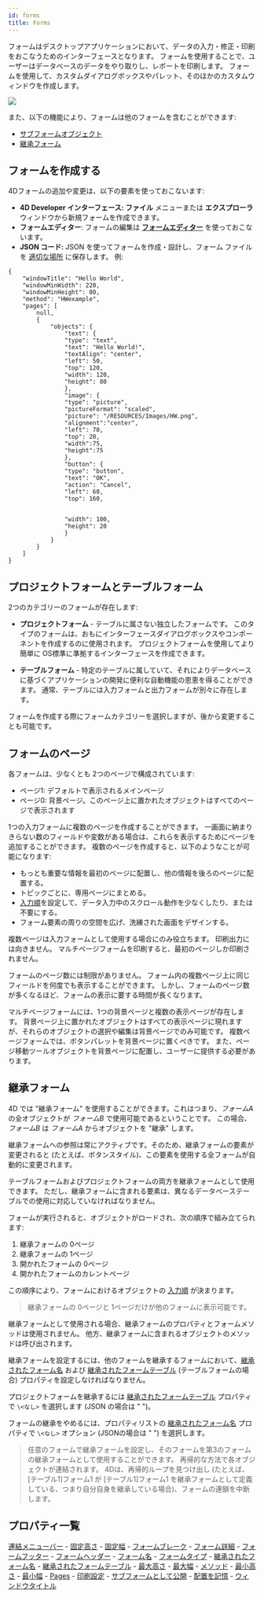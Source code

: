 ```yaml
---
id: forms
title: Forms
---
```


フォームはデスクトップアプリケーションにおいて、データの入力・修正・印刷をおこなうためのインターフェースとなります。 フォームを使用することで、ユーザーはデータベースのデータをやり取りし、レポートを印刷します。 フォームを使用して、カスタムダイアログボックスやパレット、そのほかのカスタムウィンドウを作成します。

![](../assets/en/FormObjects/form1.png)

また、以下の機能により、フォームは他のフォームを含むことができます:

- [サブフォームオブジェクト](FormObjects/subform_overview.md)
- [継承フォーム](forms.md#継承フォーム)

## フォームを作成する

4Dフォームの追加や変更は、以下の要素を使っておこないます:

- **4D Developer インターフェース:** **ファイル** メニューまたは **エクスプローラ** ウィンドウから新規フォームを作成できます。
- **フォームエディター**: フォームの編集は **[フォームエディター](FormEditor/formEditor.md)** を使っておこないます。
- **JSON コード:** JSON を使ってフォームを作成・設計し、フォーム ファイルを [適切な場所](Project/architecture.md#sources-フォルダー) に保存します。 例:

```
{
    "windowTitle": "Hello World",
    "windowMinWidth": 220,
    "windowMinHeight": 80,
    "method": "HWexample",
    "pages": [
        null,
        {
            "objects": {
                "text": {
                "type": "text",
                "text": "Hello World!",
                "textAlign": "center",
                "left": 50,
                "top": 120,
                "width": 120,
                "height": 80
                },
                "image": {
                "type": "picture",
                "pictureFormat": "scaled",
                "picture": "/RESOURCES/Images/HW.png",
                "alignment":"center", 
                "left": 70,
                "top": 20, 
                "width":75, 
                "height":75        
                },
                "button": {
                "type": "button",
                "text": "OK",
                "action": "Cancel",
                "left": 60,
                "top": 160,


                "width": 100,
                "height": 20
                }
            }
        }
    ]
}
```

## プロジェクトフォームとテーブルフォーム

2つのカテゴリーのフォームが存在します:

- **プロジェクトフォーム** - テーブルに属さない独立したフォームです。 このタイプのフォームは、おもにインターフェースダイアログボックスやコンポーネントを作成するのに使用されます。 プロジェクトフォームを使用してより簡単に OS標準に準拠するインターフェースを作成できます。

- **テーブルフォーム** - 特定のテーブルに属していて、それによりデータベースに基づくアプリケーションの開発に便利な自動機能の恩恵を得ることができます。 通常、テーブルには入力フォームと出力フォームが別々に存在します。

フォームを作成する際にフォームカテゴリーを選択しますが、後から変更することも可能です。

## フォームのページ

各フォームは、少なくとも 2つのページで構成されています:

- ページ1: デフォルトで表示されるメインページ
- ページ0: 背景ページ。このページ上に置かれたオブジェクトはすべてのページで表示されます

1つの入力フォームに複数のページを作成することができます。 一画面に納まりきらない数のフィールドや変数がある場合は、これらを表示するためにページを追加することができます。 複数のページを作成すると、以下のようなことが可能になります:

- もっとも重要な情報を最初のページに配置し、他の情報を後ろのページに配置する。
- トピックごとに、専用ページにまとめる。
- [入力順](../FormEditor/formEditor.html#データの入力順)を設定して、データ入力中のスクロール動作を少なくしたり、または不要にする。
- フォーム要素の周りの空間を広げ、洗練された画面をデザインする。

複数ページは入力フォームとして使用する場合にのみ役立ちます。 印刷出力には向きません。 マルチページフォームを印刷すると、最初のページしか印刷されません。

フォームのページ数には制限がありません。 フォーム内の複数ページ上に同じフィールドを何度でも表示することができます。 しかし、フォームのページ数が多くなるほど、フォームの表示に要する時間が長くなります。

マルチページフォームには、1つの背景ページと複数の表示ページが存在します。 背景ページ上に置かれたオブジェクトはすべての表示ページに現れますが、それらのオブジェクトの選択や編集は背景ページでのみ可能です。 複数ページフォームでは、ボタンパレットを背景ページに置くべきです。 また、ページ移動ツールオブジェクトを背景ページに配置し、ユーザーに提供する必要があります。

## 継承フォーム

4D では "継承フォーム" を使用することができます。これはつまり、_フォームA_ の全オブジェクトが _フォームB_ で使用可能であるということです。 この場合、_フォームB_ は _フォームA_ からオブジェクトを "継承" します。

継承フォームへの参照は常にアクティブです。そのため、継承フォームの要素が変更されると (たとえば、ボタンスタイル)、この要素を使用する全フォームが自動的に変更されます。

テーブルフォームおよびプロジェクトフォームの両方を継承フォームとして使用できます。 ただし、継承フォームに含まれる要素は、異なるデータベーステーブルでの使用に対応していなければなりません。

フォームが実行されると、オブジェクトがロードされ、次の順序で組み立てられます:

1. 継承フォームの 0ページ
2. 継承フォームの 1ページ
3. 開かれたフォームの 0ページ
4. 開かれたフォームのカレントページ

この順序により、フォームにおけるオブジェクトの [入力順](../FormEditor/formEditor.html#データの入力順) が決まります。

> 継承フォームの 0ページと 1ページだけが他のフォームに表示可能です。

継承フォームとして使用される場合、継承フォームのプロパティとフォームメソッドは使用されません。 他方、継承フォームに含まれるオブジェクトのメソッドは呼び出されます。

継承フォームを設定するには、他のフォームを継承するフォームにおいて、[継承されたフォーム名](properties_FormProperties.md#継承されたフォーム名) および [継承されたフォームテーブル](properties_FormProperties.md#継承されたフォームテーブル) (テーブルフォームの場合) プロパティを設定しなければなりません。

プロジェクトフォームを継承するには [継承されたフォームテーブル](properties_FormProperties.md#継承されたフォームテーブル) プロパティで `\<なし>` を選択します (JSON の場合は " ")。

フォームの継承をやめるには、プロパティリストの [継承されたフォーム名](properties_FormProperties.md#継承されたフォーム名) プロパティで `\<なし>` オプション (JSONの場合は " ") を選択します。

> 任意のフォームで継承フォームを設定し、そのフォームを第3のフォームの継承フォームとして使用することができます。 再帰的な方法で各オブジェクトが連結されます。 4Dは、再帰的ループを見つけ出し (たとえば、[テーブル1]フォーム1 が [テーブル1]フォーム1 を継承フォームとして定義している、つまり自分自身を継承している場合)、フォームの連鎖を中断します。

## プロパティ一覧

[連結メニューバー](properties_Menu.md#連結メニューバー) -
[固定高さ](properties_WindowSize.md#固定高さ) -
[固定幅](properties_WindowSize.md#固定幅) -
[フォームブレーク](properties_Markers.md#フォームブレーク) -
[フォーム詳細](properties_Markers.md#フォーム詳細) -
[フォームフッター](properties_Markers.md#フォームフッター) -
[フォームヘッダー](properties_Markers.md#フォームヘッダー) -
[フォーム名](properties_FormProperties.md#フォーム名) -
[フォームタイプ](properties_FormProperties.md#フォームタイプ) -
[継承されたフォーム名](properties_FormProperties.md#継承されたフォーム名) -
[継承されたフォームテーブル](properties_FormProperties.md#継承されたフォームテーブル) -
[最大高さ](properties_WindowSize.md#最大高さ-最小高さ) -
[最大幅](properties_WindowSize.md#最大幅-最小幅) -
[メソッド](properties_Action.md#メソッド) -
[最小高さ](properties_WindowSize.md#最大高さ-最小高さ) -
[最小幅](properties_WindowSize.md#最大幅-最小幅) -
[Pages](properties_FormProperties.md#pages) -
[印刷設定](properties_Print.md#設定) -
[サブフォームとして公開](properties_FormProperties.md#サブフォームとして公開) -
[配置を記憶](properties_FormProperties.md#配置を記憶) -
[ウィンドウタイトル](properties_FormProperties.md#ウィンドウタイトル)

